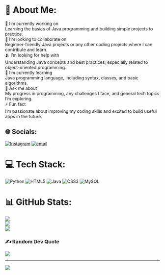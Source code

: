 # 💫 About Me:
🚀 I’m currently working on<br>Learning the basics of Java programming and building simple projects to practice.<br>🤝 I’m looking to collaborate on<br>Beginner-friendly Java projects or any other coding projects where I can contribute and learn.<br>🫂 I’m looking for help with<br>Understanding Java concepts and best practices, especially related to object-oriented programming.<br>🌱 I’m currently learning<br>Java programming language, including syntax, classes, and basic algorithms.<br>💬 Ask me about<br>My progress in programming, any challenges I face, and general tech topics I’m exploring.<br>⚡ Fun fact<br>I’m passionate about improving my coding skills and excited to build useful apps in the future.


## 🌐 Socials:
[![Instagram](https://img.shields.io/badge/Instagram-%23E4405F.svg?logo=Instagram&logoColor=white)](https://instagram.com/marc0s._.s0usa) [![email](https://img.shields.io/badge/Email-D14836?logo=gmail&logoColor=white)](mailto:marcosvsousa387@gmail.com) 

# 💻 Tech Stack:
![Python](https://img.shields.io/badge/python-3670A0?style=for-the-badge&logo=python&logoColor=ffdd54) ![HTML5](https://img.shields.io/badge/html5-%23E34F26.svg?style=for-the-badge&logo=html5&logoColor=white) ![Java](https://img.shields.io/badge/java-%23ED8B00.svg?style=for-the-badge&logo=openjdk&logoColor=white) ![CSS3](https://img.shields.io/badge/css3-%231572B6.svg?style=for-the-badge&logo=css3&logoColor=white) ![MySQL](https://img.shields.io/badge/mysql-4479A1.svg?style=for-the-badge&logo=mysql&logoColor=white)
# 📊 GitHub Stats:
![](https://github-readme-stats.vercel.app/api?username=Mark09092009&theme=blue_navy&hide_border=true&include_all_commits=true&count_private=false)<br/>
![](https://nirzak-streak-stats.vercel.app/?user=Mark09092009&theme=blue_navy&hide_border=true)<br/>
![](https://github-readme-stats.vercel.app/api/top-langs/?username=Mark09092009&theme=blue_navy&hide_border=true&include_all_commits=true&count_private=false&layout=compact)

### ✍️ Random Dev Quote
![](https://quotes-github-readme.vercel.app/api?type=horizontal&theme=radical)

---
[![](https://visitcount.itsvg.in/api?id=Mark09092009&icon=4&color=1)](https://visitcount.itsvg.in)

<!-- Proudly created with GPRM ( https://gprm.itsvg.in ) -->
